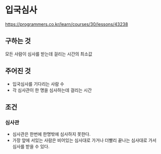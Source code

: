 # 입국심사
https://programmers.co.kr/learn/courses/30/lessons/43238
## 구하는 것
모든 사람이 심사를 받는데 걸리는 시간의 최소값
## 주어진 것
- 입국심사를 기다리는 사람 수
- 각 심사관이 한 명을 심사하는데 걸리는 시간
## 조건
### 심사관
- 심사관은 한번에 한명밖에 심사하지 못한다.
- 가장 앞에 서있는 사람은 비어있는 심사대로 가거나 더빨리 끝나는 심사대로 가서 심사를 받을 수 있다. 